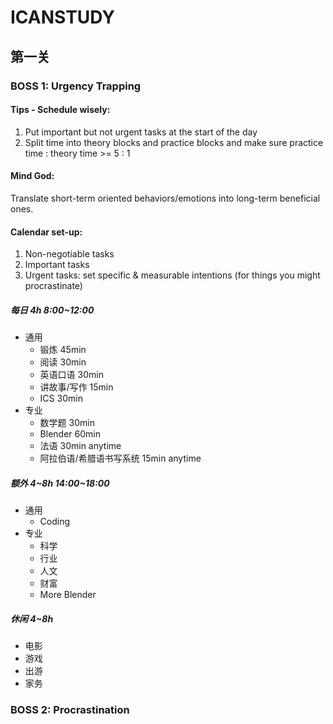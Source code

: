 # ICANSTUDY
## 第一关
### BOSS 1: Urgency Trapping
#### Tips - Schedule wisely:
1. Put important but not urgent tasks at the start of the day
2. Split time into theory blocks and practice blocks and make sure practice time : theory time >= 5 : 1
#### Mind God:
Translate short-term oriented behaviors/emotions into long-term beneficial ones.
#### Calendar set-up:
1. Non-negotiable tasks
2. Important tasks
3. Urgent tasks: set specific & measurable intentions (for things you might procrastinate)
##### 每日 4h 8:00~12:00
- 通用
  - 锻炼 45min
  - 阅读 30min
  - 英语口语 30min
  - 讲故事/写作 15min
  - ICS 30min
- 专业
  - 数学题 30min
  - Blender 60min
  - 法语 30min anytime
  - 阿拉伯语/希腊语书写系统 15min anytime
##### 额外 4~8h 14:00~18:00
- 通用
  - Coding
- 专业
  - 科学
  - 行业
  - 人文
  - 财富
  - More Blender
##### 休闲 4~8h
- 电影
- 游戏
- 出游
- 家务
### BOSS 2: Procrastination
